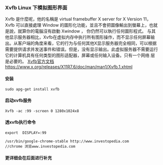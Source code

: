 ### Xvfb Linux 下模拟图形界面 
Xvfb 是什麼呢，他的名稱是 virtual framebuffer X server for X Version 11， Xvfb 可以直接處理 Window 的圖形化功能，並且不會把圖像輸出到螢幕上，也就是說，就算你的電腦沒有啟動 Xwindow ， 你仍然可以執行任何圖形程式。
与其他显示服务器相比，Xvfb在虚拟内存中执行所有图形操作，而不显示任何屏幕输出。从客户端的角度来看，它的行为与任何其他X显示服务器完全相同，可以根据需要提供请求并发送事件和错误。但是，没有显示输出。此虚拟服务器不需要运行它的计算机具有任何类型的图形适配器，屏幕或任何输入设备。只有一个网络 层是必要的。
[Xvfb官方文档](https://www.x.org/releases/X11R7.6/doc/man/man1/Xvfb.1.xhtml)
https://www.x.org/releases/X11R7.6/doc/man/man1/Xvfb.1.xhtml

#### 安装
```
sudo apg-get install xvfb
```
#### 启动xvfb服务
```
Xvfb -ac :99 -screen 0 1280x1024x8
```
#### 透xvfb执行命令
```
export  DISPLAY=:99

/usr/bin/google-chrome-stable http://www.investopedia.com         //chrome 浏览www.investopedia.com
```
#### 更详细会在后面进行补充
